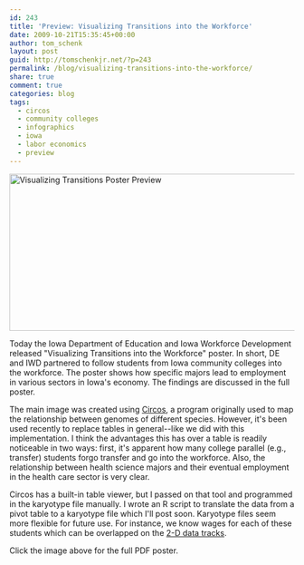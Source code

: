 ```yaml
---
id: 243
title: 'Preview: Visualizing Transitions into the Workforce'
date: 2009-10-21T15:35:45+00:00
author: tom_schenk
layout: post
guid: http://tomschenkjr.net/?p=243
permalink: /blog/visualizing-transitions-into-the-workforce/
share: true
comment: true
categories: blog 
tags:
  - circos
  - community colleges
  - infographics
  - iowa
  - labor economics
  - preview
---
```

<a href="http://tomschenkjr.net/wordpress/wp-content/uploads/2009/10/visualizing-transitions-poster-copy1.pdf"><img class="aligncenter size-full wp-image-246" title="Visualizing Transitions Poster Preview" src="http://tomschenkjr.net/wordpress/wp-content/uploads/2009/10/visualizing-transitions-poster-preview.png" alt="Visualizing Transitions Poster Preview" width="600" height="277" /></a>

Today the Iowa Department of Education and Iowa Workforce Development released "Visualizing Transitions into the Workforce" poster. In short, DE and IWD partnered to follow students from Iowa community colleges into the workforce. The poster shows how specific majors lead to employment in various sectors in Iowa's economy. The findings are discussed in the full poster.

The main image was created using <a href="http://mkweb.bcgsc.ca/circos/">Circos</a>, a program originally used to map the relationship between genomes of different species. However, it's been used recently to replace tables in general--like we did with this implementation. I think the advantages this has over a table is readily noticeable in two ways: first, it's apparent how many college parallel (e.g., transfer) students forgo transfer and go into the workforce. Also, the relationship between health science majors and their eventual employment in the health care sector is very clear.

Circos has a built-in table viewer, but I passed on that tool and programmed in the karyotype file manually. I wrote an R script to translate the data from a pivot table to a karyotype file which I'll post soon. Karyotype files seem more flexible for future use. For instance, we know wages for each of these students which can be overlapped on the <a href="http://mkweb.bcgsc.ca/circos/?tutorials&amp;id=6">2-D data tracks</a>.

Click the image above for the full PDF poster.